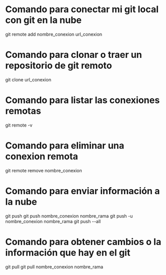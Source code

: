 # Comando para conectar mi git local con git en la nube

git remote add nombre_conexion url_conexion

# Comando para clonar o traer un repositorio de git remoto

git clone url_conexion

# Comando para listar las conexiones remotas

git remote -v

# Comando para eliminar una conexion remota

git remote remove nombre_conexion

# Comando para enviar información a la nube

git push
git push nombre_conexion nombre_rama
git push -u nombre_conexion nombre_rama
git push --all

# Comando para obtener cambios o la información que hay en el git

git pull
git pull nombre_conexion nombre_rama
